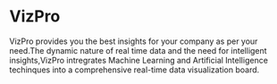 # VizPro
VizPro provides you the best insights for your company as per your need.The dynamic nature of real time data and the need for intelligent insights,VizPro intregrates Machine Learning and Artificial Intelligence techinques into a comprehensive real-time data visualization board.
